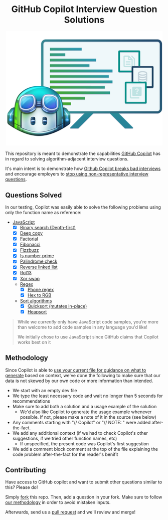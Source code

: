 <h1 align="center">
  GitHub Copilot Interview Question Solutions
</h1>
<p align="center">
    <img alt="Project logo" width="500" src="./logo.png"/>
</p>


This repository is meant to demonstrate the capabilities [GitHub Copilot](https://copilot.github.com/) has in regard to solving algorithm-adjacent interview questions.

It's main intent is to demonstrate how [Github Copilot breaks bad interviews](https://coderpad.io/blog/github-copilot-breaks-bad-interviews/) and encourage employers to [stop using non-representative interview questions](https://coderpad.io/blog/5-tips-for-tech-recruiting/#less-algorithms-more-demos).

## Questions Solved

In our testing, Copilot was easily able to solve the following problems using only the function name as reference:

- [JavaScript](./questions/javascript)
  - [x] [Binary search (Depth-first)](./questions/javascript/binary-depth-search.js)
  - [x] [Deep copy](./questions/javascript/deep-copy.js)
  - [x] [Factorial](./questions/javascript/factorial.js)
  - [x] [Fibonacci](./questions/javascript/fibonacci.js)
  - [x] [Fizzbuzz](./questions/javascript/fizzbuzz.js)
  - [x] [Is number prime](./questions/javascript/prime-check.js)
  - [x] [Palindrome check](./questions/javascript/palindrome-check.js)
  - [x] [Reverse linked list](./questions/javascript/reverse-linked-list.js)
  - [x] [Rot13](./questions/javascript/rot13.js)
  - [x] [Xor swap](./questions/javascript/xor-swap.js)
  - [Regex](./questions/javascript/regex)
    - [x] [Phone regex](./questions/javascript/regex/phone-regex.js)
    - [X] [Hex to RGB](./questions/javascript/regex/hex-to-rgb.js)
  - [Sort algorithms](./questions/javascript/sorts)
    - [x] [Quicksort (mutates in-place)](./questions/javascript/sorts/quicksort.js)
    - [x] [Heapsort](./questions/javascript/sorts/heapsort.js)

> While we _currently_ only have JavaScript code samples, you're more than welcome to add code samples in any language you'd like!
>
> We initially chose to use JavaScript since GitHub claims that Copilot works best on it

## Methodology

Since Copilot is able to [use your current file for guidance on what to generate](https://copilot.github.com/#faq-what-context-does-github-copilot-use-to-generate-suggestions) based on context,
we've done the following to make sure that our data is not skewed by our own code or more information than intended.

- We start with an empty dev file
- We type the least necessary code and wait no longer than 5 seconds for recommendations
- Make sure to add both a solution and a usage example of the solution
  - We'd also like Copilot to generate the usage example whenever possible. If not, please make a note of it in the source (see below)
- Any comments starting with "// Copilot" or "// NOTE: " were added after-the-fact.
- We add any additional context (if we had to check Copilot's other suggestions, if we tried other function names, etc)
  - If unspecified, the present code was Copilot's first suggestion 
- We add a comment block comment at the top of the file explaining the code problem after-the-fact for the reader's benifit

## Contributing

Have access to GitHub copilot and want to submit other questions similar to this? Please do! 

Simply [fork](https://docs.github.com/en/github/collaborating-with-pull-requests/working-with-forks/about-forks) this repo.
Then, add a question in your fork. Make sure to follow [our methodology](#methodology) in order to avoid mistaken inputs. 

Afterwards, send us a [pull request](https://docs.github.com/en/github/collaborating-with-pull-requests/proposing-changes-to-your-work-with-pull-requests/creating-a-pull-request-from-a-fork) and we'll review and merge!

